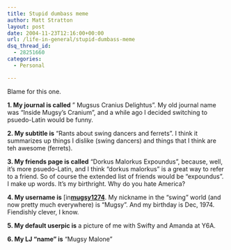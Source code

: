 ```yaml
---
title: Stupid dumbass meme
author: Matt Stratton
layout: post
date: 2004-11-23T12:16:00+00:00
url: /life-in-general/stupid-dumbass-meme
dsq_thread_id:
  - 28251660
categories:
  - Personal

---
```

Blame for this one.

**1. My journal is called** &#8221; Mugsus Cranius Delightus&#8221;. My old journal name was &#8220;Inside Mugsy&#8217;s Cranium&#8221;, and a while ago I decided switching to psuedo-Latin would be funny.

**2. My subtitle is** &#8220;Rants about swing dancers and ferrets&#8221;. I think it summarizes up things I dislike (swing dancers) and things that I think are teh awesome (ferrets).

**3. My friends page is called** &#8220;Dorkus Malorkus Expoundus&#8221;, because, well, it&#8217;s more psuedo-Latin, and I think &#8220;dorkus malorkus&#8221; is a great way to refer to a friend. So of course the extended list of friends would be &#8220;expoundus&#8221;. I make up words. It&#8217;s my birthright. Why do you hate America?

**4. My username is** <span class="ljuser" style="white-space:nowrap;"><a href="https://www.livejournal.com/userinfo.bml?user=mugsy1274"><img src="https://stat.livejournal.com/img/userinfo.gif" alt="[info]" style="border:0 none;vertical-align:bottom;" height="17" width="17" /></a><a href="https://www.livejournal.com/users/mugsy1274/"><b>mugsy1274</b></a></span>. My nickname in the &#8220;swing&#8221; world (and now pretty much everywhere) is &#8220;Mugsy&#8221;. And my birthday is Dec, 1974. Fiendishly clever, I know.

**5. My default userpic is** a picture of me with Swifty and Amanda at Y6A.

**6. My LJ &#8220;name&#8221; is** &#8220;Mugsy Malone&#8221;